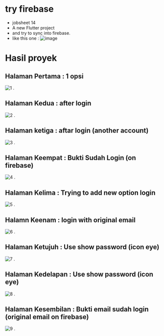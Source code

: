# try firebase
- jobsheet 14
- A new Flutter project
- and try to sync into firebase.
- like this one : ![image](https://github.com/coldbreaker28/try_firebase/assets/93690714/2df0c40b-6d6b-4225-bf7c-4e0b0fb25b04)

# Hasil proyek
## Halaman Pertama : 1 opsi
![1](https://github.com/coldbreaker28/try_firebase/blob/master/images/1%20tampilan%20pertama.jpeg) . 
## Halaman Kedua : after login
![2](https://github.com/coldbreaker28/try_firebase/blob/master/images/2%20tampilan%20setelah%20login%20(akun%20Ghafur).jpeg) . 
## Halaman ketiga : aftar login (another account)
![3](https://github.com/coldbreaker28/try_firebase/blob/master/images/3%20tampilan%20setelah%20login%20(akun%20Saya).jpeg) . 
## Halaman Keempat : Bukti Sudah Login (on firebase)
![4](https://github.com/coldbreaker28/try_firebase/blob/master/images/4%20Bukti%20Sudah%20Login.jpeg) . 
## Halaman Kelima : Trying to add new option login
![5](https://github.com/coldbreaker28/try_firebase/blob/master/images/5%20menambahkan%20opsi%20login%20baru.jpeg) . 
## Halamn Keenam : login with original email
![6](https://github.com/coldbreaker28/try_firebase/blob/master/images/6%20login%20menggunakan%20email%20biasa.jpeg) . 
## Halaman Ketujuh : Use show password (icon eye)
![7](https://github.com/coldbreaker28/try_firebase/blob/master/images/7%20penggunaan%20show%20password%20pada%20forum.jpeg) . 
## Halaman Kedelapan : Use show password (icon eye)
![8](https://github.com/coldbreaker28/try_firebase/blob/master/images/8%20penggunaan%20show%20password%20pada%20forum.jpeg) . 
## Halaman Kesembilan : Bukti email sudah login (original email on firebase)
![9](https://github.com/coldbreaker28/try_firebase/blob/master/images/9%20Bukti%20email%20sudah%20login.jpeg) . 

